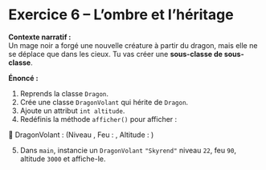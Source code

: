 # Exercice 6 – L’ombre et l’héritage

**Contexte narratif :**  
Un mage noir a forgé une nouvelle créature à partir du dragon, mais elle ne se déplace que dans les cieux. Tu vas créer une **sous-classe de sous-classe**.

**Énoncé :**  
1. Reprends la classe `Dragon`.  
2. Crée une classe `DragonVolant` qui hérite de `Dragon`.  
3. Ajoute un attribut `int altitude`.  
4. Redéfinis la méthode `afficher()` pour afficher :

🐲 DragonVolant : <nom> (Niveau <niveau>, Feu : <feu>, Altitude : <altitude>)

5. Dans `main`, instancie un `DragonVolant` `"Skyrend"` niveau `22`, feu `90`, altitude `3000` et affiche-le.

